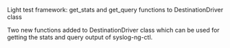 Light test framework: get_stats and get_query functions to DestinationDriver class

Two new functions added to DestinationDriver class which can be used for getting the stats
and query output of syslog-ng-ctl.
